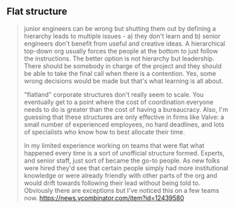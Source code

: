 ## Flat structure

> junior engineers can be wrong but shutting them out by defining a hierarchy leads to multiple issues - a) they don't learn and b) senior engineers don't benefit from useful and creative ideas. A hierarchical top-down org usually forces the people at the bottom to just follow the instructions. The better option is not hierarchy but leadership. There should be somebody in charge of the project and they should be able to take the final call when there is a contention. Yes, some wrong decisions would be made but that's what learning is all about.
>
> "flatland" corporate structures don't really seem to scale. You eventually get to a point where the cost of coordination everyone needs to do is greater than the cost of having a bureaucracy. Also, I'm guessing that these structures are only effective in firms like Valve: a small number of experienced employees, no hard deadlines, and lots of specialists who know how to best allocate their time.
>
> In my limited experience working on teams that were flat what happened every time is a sort of unofficial structure formed. Experts, and senior staff, just sort of became the go-to people. As new folks were hired they'd see that certain people simply had more institutional knowledge or were already friendly with other parts of the org and would drift towards following their lead without being told to. Obviously there are exceptions but I've noticed this on a few teams now.
> https://news.ycombinator.com/item?id=12439580
